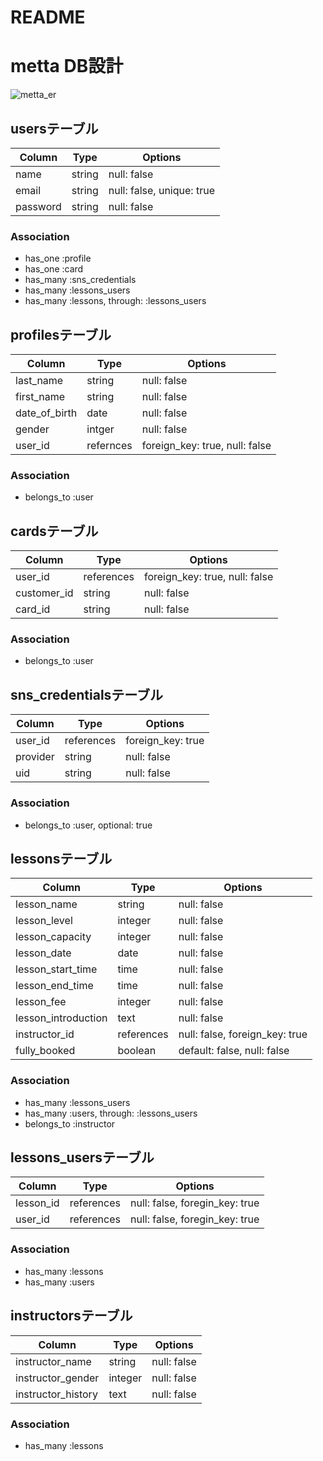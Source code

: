 # README

# metta DB設計
![metta_er](https://user-images.githubusercontent.com/66734795/98437379-f0f41780-2124-11eb-92c2-9a971311c998.png)

## usersテーブル
|Column|Type|Options|
|------|----|-------|
|name|string|null: false|
|email|string|null: false, unique: true|
|password|string|null: false|

### Association
- has_one :profile
- has_one :card
- has_many :sns_credentials
- has_many :lessons_users
- has_many :lessons, through: :lessons_users

## profilesテーブル
|Column|Type|Options|
|------|----|-------|
|last_name|string|null: false|
|first_name|string|null: false|
|date_of_birth|date|null: false|
|gender|intger|null: false|
|user_id|refernces|foreign_key: true, null: false|
### Association
- belongs_to :user

## cardsテーブル
|Column|Type|Options|
|------|----|-------|
|user_id|references|foreign_key: true, null: false|
|customer_id|string|null: false|
|card_id|string|null: false|
### Association
- belongs_to :user

## sns_credentialsテーブル
|Column|Type|Options|
|------|----|-------|
|user_id|references|foreign_key: true|
|provider|string|null: false|
|uid|string|null: false|

### Association
- belongs_to :user, optional: true

## lessonsテーブル
|Column|Type|Options|
|------|----|-------|
|lesson_name|string|null: false|
|lesson_level|integer|null: false|
|lesson_capacity|integer|null: false|
|lesson_date|date|null: false|
|lesson_start_time|time|null: false|
|lesson_end_time|time|null: false|
|lesson_fee|integer|null: false|
|lesson_introduction|text|null: false|
|instructor_id|references|null: false, foreign_key: true|
|fully_booked|boolean|default: false, null: false|
### Association
- has_many :lessons_users
- has_many :users, through: :lessons_users
- belongs_to :instructor

## lessons_usersテーブル
|Column|Type|Options|
|------|----|-------|
|lesson_id|references|null: false, foregin_key: true|
|user_id|references|null: false, foregin_key: true|
### Association
- has_many :lessons
- has_many :users

## instructorsテーブル
|Column|Type|Options|
|------|----|-------|
|instructor_name|string|null: false|
|instructor_gender|integer|null: false|
|instructor_history|text|null: false|
### Association
- has_many :lessons
